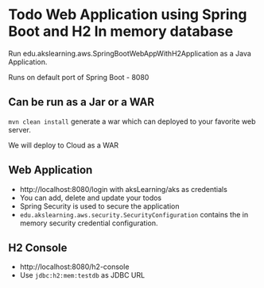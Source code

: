 # Todo Web Application using Spring Boot and H2 In memory database

Run edu.akslearning.aws.SpringBootWebAppWithH2Application as a Java Application.

Runs on default port of Spring Boot - 8080 

## Can be run as a Jar or a WAR

`mvn clean install` generate a war which can deployed to your favorite web server.

We will deploy to Cloud as a WAR

## Web Application

- http://localhost:8080/login with aksLearning/aks as credentials
- You can add, delete and update your todos
- Spring Security is used to secure the application
- `edu.akslearning.aws.security.SecurityConfiguration` contains the in memory security credential configuration.

## H2 Console

- http://localhost:8080/h2-console
- Use `jdbc:h2:mem:testdb` as JDBC URL 

